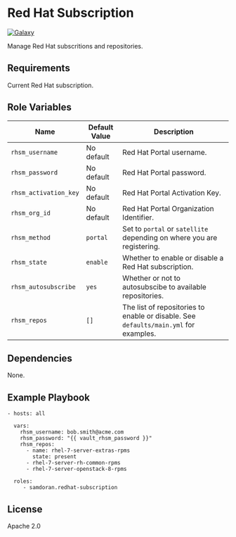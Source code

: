 Red Hat Subscription
=========
[![Galaxy](https://img.shields.io/badge/galaxy-samdoran.redhat--subscription-blue.svg?style=flat)](https://galaxy.ansible.com/samdoran/redhat-subscription)

Manage Red Hat subscritions and repositories.

Requirements
------------

Current Red Hat subscription.

Role Variables
--------------

| Name              | Default Value       | Description          |
|-------------------|---------------------|----------------------|
| `rhsm_username` | No default | Red Hat Portal username. |
| `rhsm_password` | No default | Red Hat Portal password. |
| `rhsm_activation_key` | No default | Red Hat Portal Activation Key. |
| `rhsm_org_id` | No default | Red Hat Portal Organization Identifier. |
| `rhsm_method` | `portal` | Set to `portal` or `satellite` depending on where you are registering. |
| `rhsm_state` | `enable` | Whether to enable or disable a Red Hat subscription. |
| `rhsm_autosubscribe` | `yes` | Whether or not to autosubscibe to available repositories. |
| `rhsm_repos` | `[]` | The list of repositories to enable or disable. See `defaults/main.yml` for examples. |

Dependencies
------------

None.

Example Playbook
----------------

    - hosts: all

      vars:
        rhsm_username: bob.smith@acme.com
        rhsm_password: "{{ vault_rhsm_password }}"
        rhsm_repos:
          - name: rhel-7-server-extras-rpms
            state: present
          - rhel-7-server-rh-common-rpms
          - rhel-7-server-openstack-8-rpms

      roles:
         - samdoran.redhat-subscription

License
-------

Apache 2.0

